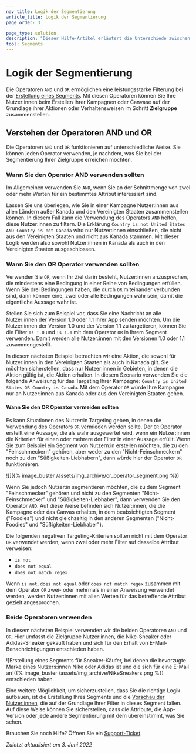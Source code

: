 ```yaml
---
nav_title: Logik der Segmentierung
article_title: Logik der Segmentierung 
page_order: 3

page_type: solution
description: "Dieser Hilfe-Artikel erläutert die Unterschiede zwischen UND- und ODER-Operatoren und zeigt Ihnen, wie Sie mit ihnen leistungsstarke Segmente erstellen können."
tool: Segments
---
```


# Logik der Segmentierung 

Die Operatoren `AND` und `OR` ermöglichen eine leistungsstarke Filterung bei der [Erstellung eines Segments]({{site.baseurl}}/user_guide/engagement_tools/segments/creating_a_segment/). Mit diesen Operatoren können Sie Ihre Nutzer:innen beim Erstellen Ihrer Kampagnen oder Canvase auf der Grundlage ihrer Aktionen oder Verhaltensweisen im Schritt **Zielgruppe** zusammenstellen.

## Verstehen der Operatoren AND und OR

Die Operatoren `AND` und `OR` funktionieren auf unterschiedliche Weise. Sie können jeden Operator verwenden, je nachdem, was Sie bei der Segmentierung Ihrer Zielgruppe erreichen möchten. 

### Wann Sie den Operator AND verwenden sollten

Im Allgemeinen verwenden Sie `AND`, wenn Sie an der Schnittmenge von zwei oder mehr Werten für ein bestimmtes Attribut interessiert sind.

Lassen Sie uns überlegen, wie Sie in einer Kampagne Nutzer:innen aus allen Ländern außer Kanada und den Vereinigten Staaten zusammenstellen können. In diesem Fall kann die Verwendung des Operators `AND` helfen, diese Nutzer:innen zu filtern. Die Erklärung `Country is not United States AND Country is not Canada` wird nur Nutzer:innen einschließen, die nicht aus den Vereinigten Staaten und nicht aus Kanada stammen. Mit dieser Logik werden also sowohl Nutzer:innen in Kanada als auch in den Vereinigten Staaten ausgeschlossen.

### Wann Sie den OR Operator verwenden sollten

Verwenden Sie `OR`, wenn Ihr Ziel darin besteht, Nutzer:innen anzusprechen, die mindestens eine Bedingung in einer Reihe von Bedingungen erfüllen. Wenn Sie drei Bedingungen haben, die durch `OR` miteinander verbunden sind, dann können eine, zwei oder alle Bedingungen wahr sein, damit die eigentliche Aussage wahr ist.

Stellen Sie sich zum Beispiel vor, dass Sie eine Nachricht an alle Nutzer:innen der Version 1.0 oder 1.1 Ihrer App senden möchten. Um die Nutzer:innen der Version 1.0 und der Version 1.1 zu targetieren, können Sie die Filter `Is 1.0` und `Is 1.1` mit dem Operator `OR` in Ihrem Segment verwenden. Damit werden alle Nutzer:innen mit den Versionen 1.0 oder 1.1 zusammengestellt.

In diesem nächsten Beispiel betrachten wir eine Aktion, die sowohl für Nutzer:innen in den Vereinigten Staaten als auch in Kanada gilt. Sie möchten sicherstellen, dass nur Nutzer:innen in Gebieten, in denen die Aktion gültig ist, die Aktion erhalten. In diesem Szenario verwenden Sie die folgende Anweisung für das Targeting Ihrer Kampagne: `Country is United States OR Country is Canada`. Mit dem Operator `OR` würde Ihre Kampagne nur an Nutzer:innen aus Kanada oder aus den Vereinigten Staaten gehen.

#### Wann Sie den OR Operator vermeiden sollten

Es kann Situationen des Nutzer:in Targeting geben, in denen die Verwendung des Operators `OR` vermieden werden sollte. Der `OR` Operator erstellt eine Aussage, die als wahr ausgewertet wird, wenn ein Nutzer:innen die Kriterien für einen oder mehrere der Filter in einer Aussage erfüllt. Wenn Sie zum Beispiel ein Segment von Nutzern:in erstellen möchten, die zu den "Feinschmeckern" gehören, aber weder zu den "Nicht-Feinschmeckern" noch zu den "Süßigkeiten-Liebhabern", dann würde hier der Operator `OR` funktionieren.

![]({% image_buster /assets/img_archive/or_operator_segment.png %})

Wenn Sie jedoch Nutzer:in segmentieren möchten, die zu dem Segment "Feinschmecker" gehören und nicht zu den Segmenten "Nicht-Feinschmecker" und "Süßigkeiten-Liebhaber", dann verwenden Sie den Operator `AND`. Auf diese Weise befinden sich Nutzer:innen, die die Kampagne oder das Canvas erhalten, in dem beabsichtigten Segment ("Foodies") und nicht gleichzeitig in den anderen Segmenten ("Nicht-Foodies" und "Süßigkeiten-Liebhaber"). 

Die folgenden negativen Targeting-Kriterien sollten nicht mit dem Operator `OR` verwendet werden, wenn zwei oder mehr Filter auf dasselbe Attribut verweisen:

- `is not`
- `does not equal`
- `does not match regex`

Wenn `is not`, `does not equal` oder `does not match regex` zusammen mit dem Operator `OR` zwei- oder mehrmals in einer Anweisung verwendet werden, werden Nutzer:innen mit allen Werten für das betreffende Attribut gezielt angesprochen.

### Beide Operatoren verwenden

In diesem nächsten Beispiel verwenden wir die beiden Operatoren `AND` und `OR`. Hier umfasst die Zielgruppe Nutzer:innen, die Nike-Sneaker oder Adidas-Sneaker gekauft haben und sich für den Erhalt von E-Mail-Benachrichtigungen entschieden haben.

![Erstellung eines Segments für Sneaker-Käufer, bei denen die bevorzugte Marke eines Nutzers:innen Nike oder Adidas ist und die sich für eine E-Mail an]({% image_buster /assets/img_archive/NikeSneakers.png %}) entschieden haben.

Eine weitere Möglichkeit, um sicherzustellen, dass Sie die richtige Logik aufbauen, ist die Erstellung Ihres Segments und die [Vorschau der Nutzer:innen]({{site.baseurl}}/user_guide/data_and_analytics/reporting/viewing_and_understanding_segment_data/), die auf der Grundlage Ihrer Filter in dieses Segment fallen. Auf diese Weise können Sie sicherstellen, dass die Attribute, die App-Version oder jede andere Segmentierung mit dem übereinstimmt, was Sie sehen.

Brauchen Sie noch Hilfe? Öffnen Sie ein [Support-Ticket]({{site.baseurl}}/braze_support/).

_Zuletzt aktualisiert am 3\. Juni 2022_

